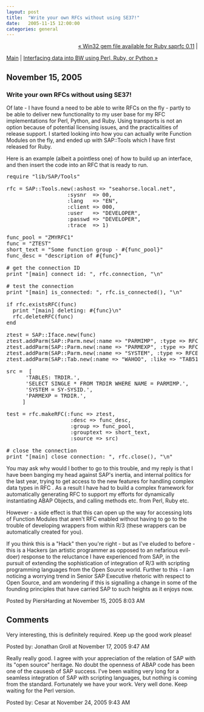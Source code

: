 ```yaml
---
layout: post
title:  "Write your own RFCs without using SE37!"
date:   2005-11-15 12:00:00
categories: general
---
```

<p align="right">
<a href="http://www.piersharding.com/blog/archives/2005/11/win32_gem_file.html">&laquo; Win32 gem file available for Ruby saprfc 0.11</a> |

<a href="http://www.piersharding.com/blog/">Main</a>
| <a href="http://www.piersharding.com/blog/archives/2005/11/interfacing_dat_1.html">Interfacing data into BW using Perl, Ruby, or Python &raquo;</a>

</p>

<h2>November 15, 2005</h2>

<h3>Write your own RFCs without using SE37!</h3>

<p>
Of late - I have found a need to be able to write RFCs on the fly - partly to be able to deliver new functionality to my user base for my RFC implementations for Perl, Python, and Ruby.  Using transports is not an option because of potential licensing issues, and the practicalities of release support.  I started looking into how you can actually write Function Modules on the fly, and ended up with SAP::Tools which I have first released for Ruby.
</p>
<p>
Here is an example (albeit a pointless one) of how to build up an interface, and then insert the code into an RFC that is ready to run.
</p>

<pre class='code'>
require "lib/SAP/Tools"

rfc = SAP::Tools.new(:ashost => "seahorse.local.net",
                   :sysnr  => 00,
                   :lang   => "EN",
                   :client => 000,
                   :user   => "DEVELOPER",
                   :passwd => "DEVELOPER",
                   :trace  => 1)

func_pool = "ZMYRFC1"
func = "ZTEST"
short_text = "Some function group - #{func_pool}"
func_desc = "description of #{func}"

# get the connection ID
print "[main] connect id: ", rfc.connection, "\n"

# test the connection
print "[main] is_connected: ", rfc.is_connected(), "\n"

if rfc.existsRFC(func)
  print "[main] deleting: #{func}\n"
  rfc.deleteRFC(func)
end

ztest = SAP::Iface.new(func)
ztest.addParm(SAP::Parm.new(:name => "PARMIMP", :type => RFCIMPORT, :like => "SY-REPID", :optional => true))
ztest.addParm(SAP::Parm.new(:name => "PARMEXP", :type => RFCEXPORT, :like => "TRDIR"))
ztest.addParm(SAP::Parm.new(:name => "SYSTEM", :type => RFCEXPORT, :like => "SY-SYSID"))
ztest.addParm(SAP::Tab.new(:name => "WAHOO", :like => "TAB512", :optional => true))

src =  [
      'TABLES: TRDIR.',
      'SELECT SINGLE * FROM TRDIR WHERE NAME = PARMIMP.',
      'SYSTEM = SY-SYSID.',
      'PARMEXP = TRDIR.',
     ]

test = rfc.makeRFC(:func => ztest,
                    :desc => func_desc,
                    :group => func_pool,
                    :grouptext => short_text,
                    :source => src)

# close the connection
print "[main] close connection: ", rfc.close(), "\n"
</pre>

<p>
You may ask why would I bother to go to this trouble, and my reply is that I
have been banging my head against SAP's inertia, and internal politics for the
last year, trying to get access to the new features for handling complex data
types in RFC . As a result I have had to build a complex framework for
automatically generating RFC to support my efforts for dynamically
instantiating ABAP Objects, and calling methods etc. from Perl, Ruby etc.
</p>
<p>
However - a side effect is that this can open up the way for accessing lots of
Function Modules that aren't RFC enabled without having to go to the trouble
of developing wrappers from within R/3 (these wrappers can be automatically
created for you).
</p>

<p>
If you think this is a "Hack" then you're right - but as I've eluded to before -
this is a Hackers (an artistic programmer as opposed to an nefarious evil-doer) response to the reluctance I have experienced from SAP, in the
pursuit of extending the sophistication of integration of R/3 with scripting
programming languages from the Open Source world.  Further to this - I am
noticing a worrying trend in Senior SAP Executive rhetoric with respect to
Open Source, and am wondering if this is signalling a change in some of the
founding principles that have carried SAP to such heights as it enjoys now.
</p>


<div id="a000043more"><div id="more">

</div></div>

<p class="posted">Posted by PiersHarding at November 15, 2005  8:03 AM</p>




<h2 id="comments">Comments</h2>

<div id="c33">
<p>Very interesting, this is definitely required. Keep up the good work please!</p>
</div>
<p class="posted">Posted by: Jonathan Groll  at November 17, 2005  9:47 AM</p>
<div id="c34">
<p>Really really good. I agree with your appreciation of the relation of SAP with its "open source" heritage. No doubt the openness of ABAP code has been one of the causesb of SAP success. I've been waiting very long for a seamless integration of SAP with scripting languages, but nothing is coming from the standard. Fortunately we have your work. Very well done. Keep waiting for the Perl version.</p>
</div>
<p class="posted">Posted by: Cesar  at November 24, 2005  9:43 AM</p>





<script type="text/javascript" language="javascript">
<!--
if (document.comments_form.email != undefined)
    document.comments_form.email.value = getCookie("mtcmtmail");
if (document.comments_form.author != undefined)
    document.comments_form.author.value = getCookie("mtcmtauth");
if (document.comments_form.url != undefined)
    document.comments_form.url.value = getCookie("mtcmthome");
if (getCookie("mtcmtauth") || getCookie("mtcmthome")) {
    document.comments_form.bakecookie[0].checked = true;
} else {
    document.comments_form.bakecookie[1].checked = true;
}
//-->
</script>




